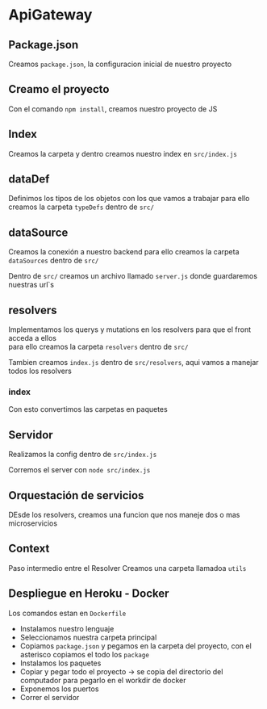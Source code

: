 # ApiGateway

## Package.json
Creamos `package.json`, la configuracion inicial de nuestro proyecto

## Creamo el proyecto
Con el comando `npm install`, creamos nuestro proyecto de JS

## Index
Creamos la carpeta y dentro creamos nuestro index en `src/index.js`

## dataDef
Definimos los tipos de los objetos con los que vamos a trabajar
para ello creamos la carpeta `typeDefs` dentro de `src/`

## dataSource
Creamos la conexión a nuestro backend
para ello creamos la carpeta `dataSources` dentro de `src/`

Dentro de `src/` creamos un archivo llamado `server.js` donde guardaremos nuestras url`s

## resolvers
Implementamos los querys y mutations en los resolvers para que el front acceda a ellos  
para ello creamos la carpeta `resolvers` dentro de `src/`

Tambien creamos `index.js` dentro de `src/resolvers`, aqui vamos a manejar todos los resolvers

### index
Con esto convertimos las carpetas en paquetes

## Servidor
Realizamos la config dentro de `src/index.js`

Corremos el server con `node src/index.js`

## Orquestación de servicios
DEsde los resolvers, creamos una funcion que nos maneje dos o mas microservicios

## Context

Paso intermedio entre el Resolver
Creamos una carpeta llamadoa `utils`

## Despliegue en Heroku - Docker
Los comandos estan en `Dockerfile`
* Instalamos nuestro lenguaje
* Seleccionamos nuestra carpeta principal
* Copiamos `package.json` y pegamos en la carpeta del proyecto, con el asterisco copiamos el todo los `package`
* Instalamos los paquetes
* Copiar y pegar todo el proyecto -> se copia del directorio del computador para pegarlo en el workdir de docker
* Exponemos los puertos
* Correr el servidor
